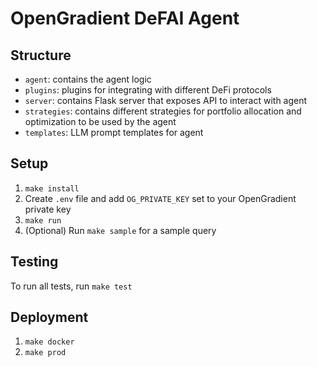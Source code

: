 # OpenGradient DeFAI Agent

## Structure

- `agent`: contains the agent logic
- `plugins`: plugins for integrating with different DeFi protocols
- `server`: contains Flask server that exposes API to interact with agent
- `strategies`: contains different strategies for portfolio allocation and optimization to be used by the agent
- `templates`: LLM prompt templates for agent

## Setup

1. `make install`
2. Create `.env` file and add `OG_PRIVATE_KEY` set to your OpenGradient private key
3. `make run`
4. (Optional) Run `make sample` for a sample query

## Testing

To run all tests, run `make test` 

## Deployment

1. `make docker`
2. `make prod`
